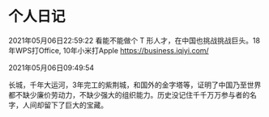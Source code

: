 # 个人日记

2021年05月06日22:59:22
看能不能做个 T 形人才，在中国也挑战挑战巨头。18年WPS打Office, 10年小米打Apple
https://business.iqiyi.com/


2021年05月06日09:49:54

长城，千年大运河，3年完工的紫荆城，和国外的金字塔等，证明了中国乃至世界都不缺少廉价劳动力，不缺少强大的组织能力。历史没记住千千万万参与者的名字，人间却留下了巨大的宝藏。











